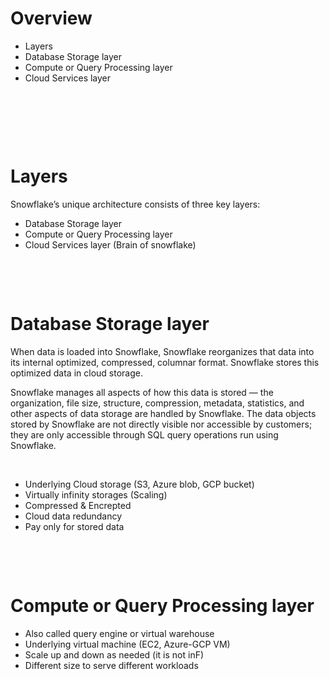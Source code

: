 # Overview

- Layers
- Database Storage layer
- Compute or Query Processing layer
- Cloud Services layer

&nbsp;

&nbsp;

&nbsp;

# Layers

Snowflake’s unique architecture consists of three key layers:

- Database Storage layer
- Compute or Query Processing layer
- Cloud Services layer (Brain of snowflake)

&nbsp;

&nbsp;

# Database Storage layer

When data is loaded into Snowflake, Snowflake reorganizes that data into its internal optimized, compressed, columnar format. Snowflake stores this optimized data in cloud storage.

Snowflake manages all aspects of how this data is stored — the organization, file size, structure, compression, metadata, statistics, and other aspects of data storage are handled by Snowflake. The data objects stored by Snowflake are not directly visible nor accessible by customers; they are only accessible through SQL query operations run using Snowflake.

&nbsp;

- Underlying Cloud storage (S3, Azure blob, GCP bucket)
- Virtually infinity storages (Scaling)
- Compressed & Encrepted
- Cloud data redundancy
- Pay only for stored data

&nbsp;

&nbsp;

# Compute or Query Processing layer

- Also called query engine or virtual warehouse
- Underlying virtual machine (EC2, Azure-GCP VM)
- Scale up and down as needed (it is not inF)
- Different size to serve different workloads

&nbsp;
&nbsp;
&nbsp;
&nbsp;
&nbsp;
